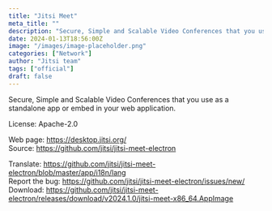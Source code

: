 ```yaml
---
title: "Jitsi Meet"
meta_title: ""
description: "Secure, Simple and Scalable Video Conferences that you use as a standalone app or embed in your web application."
date: 2024-01-13T18:56:00Z
image: "/images/image-placeholder.png"
categories: ["Network"]
author: "Jitsi team"
tags: ["official"]
draft: false
---
```


Secure, Simple and Scalable Video Conferences that you use as a standalone app or embed in your web application.

License: Apache-2.0

Web page: https://desktop.jitsi.org/  
Source: https://github.com/jitsi/jitsi-meet-electron

Translate: https://github.com/jitsi/jitsi-meet-electron/blob/master/app/i18n/lang  
Report the bug: https://github.com/jitsi/jitsi-meet-electron/issues/new/  
Download: https://github.com/jitsi/jitsi-meet-electron/releases/download/v2024.1.0/jitsi-meet-x86_64.AppImage
